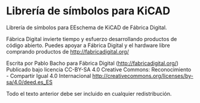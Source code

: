 # Librería de símbolos para KiCAD

Librería de símbolos para EEschema de KiCAD de Fábrica Digital.

Fábrica Digital invierte tiempo y esfuerzo desarrollando productos de código abierto. Puedes apoyar a Fábrica Digital y el hardware libre comprando productos de http://fabricadigital.org/

Escrita por Pablo Bacho para Fábrica Digital (http://fabricadigital.org/)
Publicado bajo licencia CC-BY-SA 4.0
Creative Commons: Reconocimiento - Compartir Igual 4.0 Internacional
http://creativecommons.org/licenses/by-sa/4.0/deed.es_ES

Todo el texto anterior debe ser incluido en cualquier redistribución.


